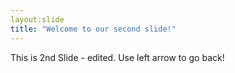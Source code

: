 ```yaml
---
layout:slide
title: "Welcome to our second slide!"
---
```

This is 2nd Slide - edited.
Use left arrow to go back!

